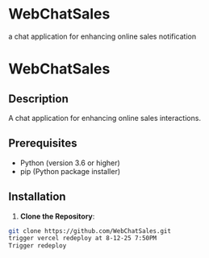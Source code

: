 # WebChatSales
a chat application for enhancing online sales notification
# WebChatSales

## Description
A chat application for enhancing online sales interactions.

## Prerequisites
- Python (version 3.6 or higher)
- pip (Python package installer)

## Installation
1. **Clone the Repository**:
```bash
git clone https://github.com/WebChatSales.git
trigger vercel redeploy at 8-12-25 7:50PM
Trigger redeploy
